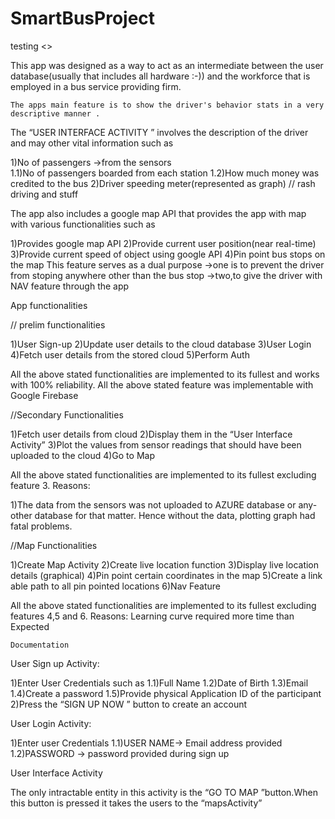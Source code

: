 # SmartBusProject
testing
<<App Title = ToBus>>

This app was designed as a way to act as an intermediate between the user database(usually that includes all hardware :-)) and the workforce that is employed in a bus service providing firm.

	The apps main feature is to show the driver's behavior stats in a very descriptive manner .
The “USER INTERFACE ACTIVITY ” involves  the description of the driver and may other vital information such as 

1)No of passengers →from the sensors 	
	1.1)No of passengers boarded from each station
	1.2)How much money was credited to the bus
2)Driver speeding meter(represented as graph) // rash driving and stuff


The app also includes a google map API that provides the app with map with various functionalities
such as 

1)Provides google map API
2)Provide current user position(near real-time)
3)Provide current speed of object using google API
4)Pin point bus stops on the map 
	This feature serves as a dual purpose →one is to prevent the driver from stoping anywhere other than the bus stop →two,to give the driver with NAV feature through the app


App functionalities

// prelim  functionalities

1)User Sign-up
2)Update user details to the cloud database
3)User Login
4)Fetch user details from the stored cloud
5)Perform Auth

All the above stated functionalities are implemented to its fullest and works with 100% reliability. All the above stated feature was implementable with Google Firebase

//Secondary Functionalities

1)Fetch user details from cloud
2)Display them in the “User Interface Activity”
3)Plot the values from sensor readings that should have been uploaded to the cloud
4)Go to Map 

All the above stated functionalities are implemented to its fullest excluding feature  3.
Reasons:

1)The data from the sensors was not uploaded to AZURE database or any-other database for that matter. Hence without the data, plotting graph had fatal problems.

//Map Functionalities

1)Create Map Activity
2)Create live location function
3)Display live location details (graphical)
4)Pin point certain coordinates in the map 
5)Create a link able path to all pin pointed locations
6)Nav Feature

All the above stated functionalities are implemented to its fullest excluding features 4,5 and 6.
Reasons:
	Learning curve required more time than Expected

	Documentation

User Sign up Activity:

1)Enter User Credentials such as 
	1.1)Full Name
	1.2)Date of Birth
	1.3)Email 
	1.4)Create a password 
	1.5)Provide physical Application ID of the participant 
2)Press the “SIGN UP NOW ” button to create an account

User Login Activity:

1)Enter user Credentials
	1.1)USER NAME→ Email address provided
	1.2)PASSWORD  → password provided during sign up

User Interface Activity

The only intractable entity in this activity is the “GO TO MAP ”button.When this button is pressed it takes the users to the “mapsActivity”




